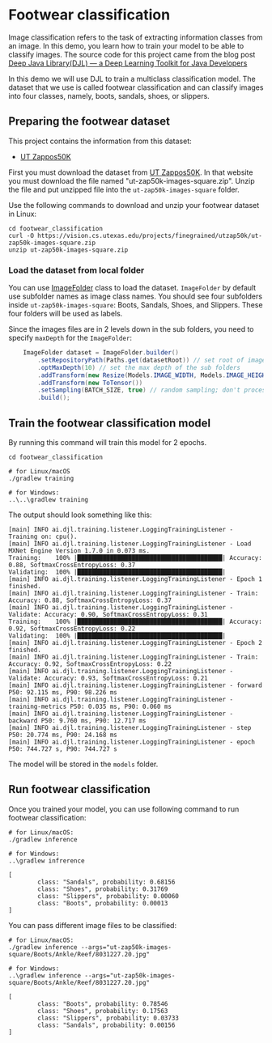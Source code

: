 # Footwear classification

Image classification refers to the task of extracting information classes from an image. In this demo, you learn how
to train your model to be able to classify images. The source code for this project came from the blog post
[Deep Java Library(DJL) — a Deep Learning Toolkit for Java Developers](https://towardsdatascience.com/deep-java-library-djl-a-deep-learning-toolkit-for-java-developers-55d5a45bca7e)

In this demo we will use DJL to train a multiclass classification model. The dataset that we use is called
footwear classification and can classify images into four classes, namely, boots, sandals, shoes, or slippers.

## Preparing the footwear dataset

This project contains the information from this dataset:
- [UT Zappos50K](http://vision.cs.utexas.edu/projects/finegrained/utzap50k/)

First you must download the dataset from [UT Zappos50K](http://vision.cs.utexas.edu/projects/finegrained/utzap50k/). In
that website you must download the file named "ut-zap50k-images-square.zip". Unzip the file and put unzipped file
into the `ut-zap50k-images-square` folder.

Use the following commands to download and unzip your footwear dataset in Linux:

```shell
cd footwear_classification
curl -O https://vision.cs.utexas.edu/projects/finegrained/utzap50k/ut-zap50k-images-square.zip
unzip ut-zap50k-images-square.zip
```

### Load the dataset from local folder

You can use [ImageFolder](https://javadoc.io/doc/ai.djl/basicdataset/latest/ai/djl/basicdataset/cv/classification/ImageFolder.html) class to load the dataset.
`ImageFolder` by default use subfolder names as image class names. You should see four subfolders inside
`ut-zap50k-images-square`: Boots, Sandals, Shoes, and Slippers. These four folders will be used as labels.

Since the images files are in 2 levels down in the sub folders, you need to specify `maxDepth` for
the `ImageFolder`:

```java
    ImageFolder dataset = ImageFolder.builder()
        .setRepositoryPath(Paths.get(datasetRoot)) // set root of image folder
        .optMaxDepth(10) // set the max depth of the sub folders
        .addTransform(new Resize(Models.IMAGE_WIDTH, Models.IMAGE_HEIGHT))
        .addTransform(new ToTensor())
        .setSampling(BATCH_SIZE, true) // random sampling; don't process the data in order
        .build();
```

## Train the footwear classification model

By running this command will train this model for 2 epochs.

```shell
cd footwear_classification

# for Linux/macOS
./gradlew training

# for Windows:
..\..\gradlew training
```

The output should look something like this:

```
[main] INFO ai.djl.training.listener.LoggingTrainingListener - Training on: cpu().
[main] INFO ai.djl.training.listener.LoggingTrainingListener - Load MXNet Engine Version 1.7.0 in 0.073 ms.
Training:    100% |████████████████████████████████████████| Accuracy: 0.88, SoftmaxCrossEntropyLoss: 0.37
Validating:  100% |████████████████████████████████████████|
[main] INFO ai.djl.training.listener.LoggingTrainingListener - Epoch 1 finished.
[main] INFO ai.djl.training.listener.LoggingTrainingListener - Train: Accuracy: 0.88, SoftmaxCrossEntropyLoss: 0.37
[main] INFO ai.djl.training.listener.LoggingTrainingListener - Validate: Accuracy: 0.90, SoftmaxCrossEntropyLoss: 0.31
Training:    100% |████████████████████████████████████████| Accuracy: 0.92, SoftmaxCrossEntropyLoss: 0.22
Validating:  100% |████████████████████████████████████████|
[main] INFO ai.djl.training.listener.LoggingTrainingListener - Epoch 2 finished.
[main] INFO ai.djl.training.listener.LoggingTrainingListener - Train: Accuracy: 0.92, SoftmaxCrossEntropyLoss: 0.22
[main] INFO ai.djl.training.listener.LoggingTrainingListener - Validate: Accuracy: 0.93, SoftmaxCrossEntropyLoss: 0.21
[main] INFO ai.djl.training.listener.LoggingTrainingListener - forward P50: 92.115 ms, P90: 98.226 ms
[main] INFO ai.djl.training.listener.LoggingTrainingListener - training-metrics P50: 0.035 ms, P90: 0.060 ms
[main] INFO ai.djl.training.listener.LoggingTrainingListener - backward P50: 9.760 ms, P90: 12.717 ms
[main] INFO ai.djl.training.listener.LoggingTrainingListener - step P50: 20.774 ms, P90: 24.168 ms
[main] INFO ai.djl.training.listener.LoggingTrainingListener - epoch P50: 744.727 s, P90: 744.727 s
```
The model will be stored in the  `models` folder.

## Run footwear classification

Once you trained your model, you can use following command to run footwear classification:

```shell
# for Linux/macOS:
./gradlew inference

# for Windows:
..\gradlew infrerence

[
        class: "Sandals", probability: 0.68156
        class: "Shoes", probability: 0.31769
        class: "Slippers", probability: 0.00060
        class: "Boots", probability: 0.00013
]
```

You can pass different image files to be classified:
```shell
# for Linux/macOS:
./gradlew inference --args="ut-zap50k-images-square/Boots/Ankle/Reef/8031227.20.jpg"

# for Windows:
..\gradlew inference --args="ut-zap50k-images-square/Boots/Ankle/Reef/8031227.20.jpg"

[
        class: "Boots", probability: 0.78546
        class: "Shoes", probability: 0.17563
        class: "Slippers", probability: 0.03733
        class: "Sandals", probability: 0.00156
]
```
